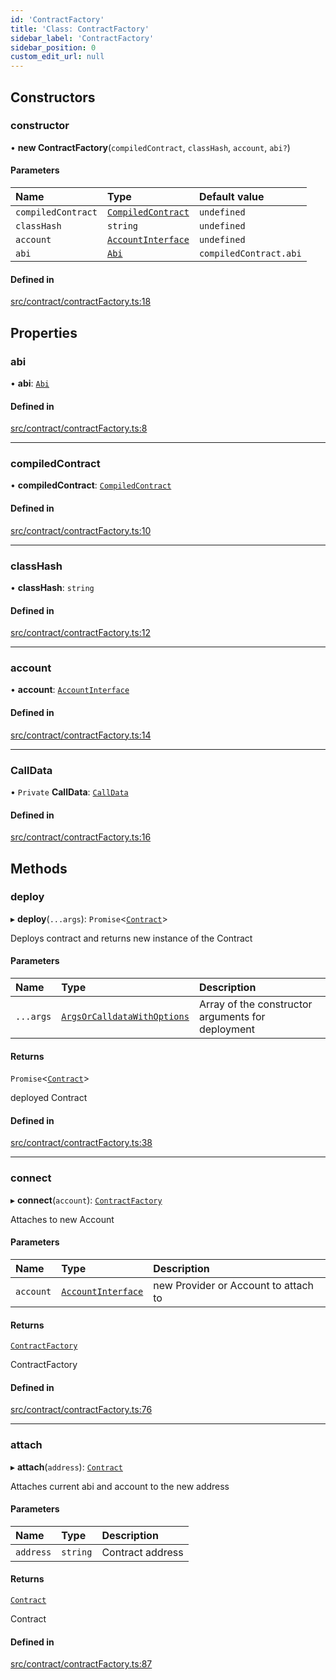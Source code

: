 ```yaml
---
id: 'ContractFactory'
title: 'Class: ContractFactory'
sidebar_label: 'ContractFactory'
sidebar_position: 0
custom_edit_url: null
---
```


## Constructors

### constructor

• **new ContractFactory**(`compiledContract`, `classHash`, `account`, `abi?`)

#### Parameters

| Name               | Type                                                 | Default value          |
| :----------------- | :--------------------------------------------------- | :--------------------- |
| `compiledContract` | [`CompiledContract`](../modules.md#compiledcontract) | `undefined`            |
| `classHash`        | `string`                                             | `undefined`            |
| `account`          | [`AccountInterface`](AccountInterface.md)            | `undefined`            |
| `abi`              | [`Abi`](../modules.md#abi)                           | `compiledContract.abi` |

#### Defined in

[src/contract/contractFactory.ts:18](https://github.com/0xs34n/starknet.js/blob/v5.5.0/src/contract/contractFactory.ts#L18)

## Properties

### abi

• **abi**: [`Abi`](../modules.md#abi)

#### Defined in

[src/contract/contractFactory.ts:8](https://github.com/0xs34n/starknet.js/blob/v5.5.0/src/contract/contractFactory.ts#L8)

---

### compiledContract

• **compiledContract**: [`CompiledContract`](../modules.md#compiledcontract)

#### Defined in

[src/contract/contractFactory.ts:10](https://github.com/0xs34n/starknet.js/blob/v5.5.0/src/contract/contractFactory.ts#L10)

---

### classHash

• **classHash**: `string`

#### Defined in

[src/contract/contractFactory.ts:12](https://github.com/0xs34n/starknet.js/blob/v5.5.0/src/contract/contractFactory.ts#L12)

---

### account

• **account**: [`AccountInterface`](AccountInterface.md)

#### Defined in

[src/contract/contractFactory.ts:14](https://github.com/0xs34n/starknet.js/blob/v5.5.0/src/contract/contractFactory.ts#L14)

---

### CallData

• `Private` **CallData**: [`CallData`](CallData.md)

#### Defined in

[src/contract/contractFactory.ts:16](https://github.com/0xs34n/starknet.js/blob/v5.5.0/src/contract/contractFactory.ts#L16)

## Methods

### deploy

▸ **deploy**(`...args`): `Promise`<[`Contract`](Contract.md)\>

Deploys contract and returns new instance of the Contract

#### Parameters

| Name      | Type                                                                   | Description                                       |
| :-------- | :--------------------------------------------------------------------- | :------------------------------------------------ |
| `...args` | [`ArgsOrCalldataWithOptions`](../modules.md#argsorcalldatawithoptions) | Array of the constructor arguments for deployment |

#### Returns

`Promise`<[`Contract`](Contract.md)\>

deployed Contract

#### Defined in

[src/contract/contractFactory.ts:38](https://github.com/0xs34n/starknet.js/blob/v5.5.0/src/contract/contractFactory.ts#L38)

---

### connect

▸ **connect**(`account`): [`ContractFactory`](ContractFactory.md)

Attaches to new Account

#### Parameters

| Name      | Type                                      | Description                          |
| :-------- | :---------------------------------------- | :----------------------------------- |
| `account` | [`AccountInterface`](AccountInterface.md) | new Provider or Account to attach to |

#### Returns

[`ContractFactory`](ContractFactory.md)

ContractFactory

#### Defined in

[src/contract/contractFactory.ts:76](https://github.com/0xs34n/starknet.js/blob/v5.5.0/src/contract/contractFactory.ts#L76)

---

### attach

▸ **attach**(`address`): [`Contract`](Contract.md)

Attaches current abi and account to the new address

#### Parameters

| Name      | Type     | Description      |
| :-------- | :------- | :--------------- |
| `address` | `string` | Contract address |

#### Returns

[`Contract`](Contract.md)

Contract

#### Defined in

[src/contract/contractFactory.ts:87](https://github.com/0xs34n/starknet.js/blob/v5.5.0/src/contract/contractFactory.ts#L87)
